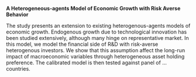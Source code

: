 **A Heterogeneous-agents Model of Economic Growth with Risk Averse Behavior**

The study presents an extension to existing heterogenous-agents models of economic growth. Endogenous growth due to technological innovation has been studied extensively, although many hinge on representative market. In this model, we model the financial side of R&D with risk-averse heterogenous investors. We show that this assumption affect the long-run impact of macroeconomic variables through heterogeneous asset holding preference. The calibrated model is then tested against panel of ... countries.
